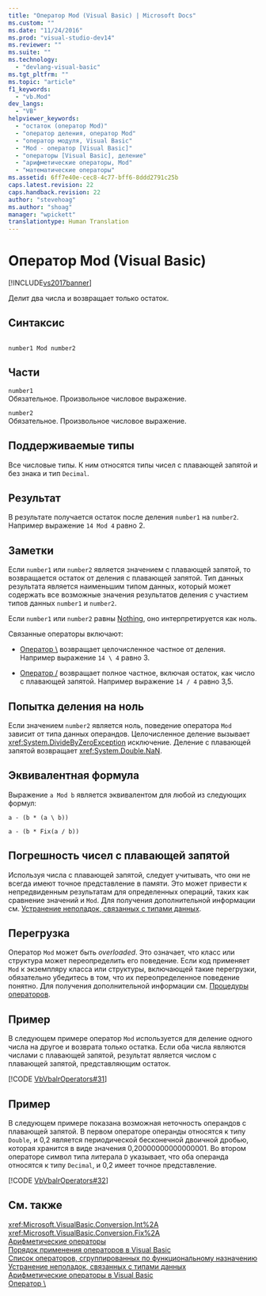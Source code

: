 ```yaml
---
title: "Оператор Mod (Visual Basic) | Microsoft Docs"
ms.custom: ""
ms.date: "11/24/2016"
ms.prod: "visual-studio-dev14"
ms.reviewer: ""
ms.suite: ""
ms.technology: 
  - "devlang-visual-basic"
ms.tgt_pltfrm: ""
ms.topic: "article"
f1_keywords: 
  - "vb.Mod"
dev_langs: 
  - "VB"
helpviewer_keywords: 
  - "остаток (оператор Mod)"
  - "оператор деления, оператор Mod"
  - "оператор модуля, Visual Basic"
  - "Mod - оператор [Visual Basic]"
  - "операторы [Visual Basic], деление"
  - "арифметические операторы, Mod"
  - "математические операторы"
ms.assetid: 6ff7e40e-cec8-4c77-bff6-8ddd2791c25b
caps.latest.revision: 22
caps.handback.revision: 22
author: "stevehoag"
ms.author: "shoag"
manager: "wpickett"
translationtype: Human Translation
---
```

# Оператор Mod (Visual Basic)
[!INCLUDE[vs2017banner](../../../csharp/includes/vs2017banner.md)]

Делит два числа и возвращает только остаток.  
  
## Синтаксис  
  
```  
  
number1 Mod number2  
```  
  
## Части  
 `number1`  
 Обязательное.  Произвольное числовое выражение.  
  
 `number2`  
 Обязательное.  Произвольное числовое выражение.  
  
## Поддерживаемые типы  
 Все числовые типы.  К ним относятся типы чисел с плавающей запятой и без знака и тип `Decimal`.  
  
## Результат  
 В результате получается остаток после деления `number1` на `number2`.  Например выражение `14 Mod 4` равно 2.  
  
## Заметки  
 Если `number1` или `number2` является значением с плавающей запятой, то возвращается остаток от деления с плавающей запятой.  Тип данных результата является наименьшим типом данных, который может содержать все возможные значения результатов деления с участием типов данных `number1` и `number2`.  
  
 Если `number1` или `number2` равны [Nothing](../../../visual-basic/language-reference/nothing.md), оно интерпретируется как ноль.  
  
 Связанные операторы включают:  
  
-   [Оператор \\](../../../visual-basic/language-reference/operators/integer-division-operator.md) возвращает целочисленное частное от деления.  Например выражение `14 \ 4` равно 3.  
  
-   [Оператор \/](../../../visual-basic/language-reference/operators/floating-point-division-operator.md) возвращает полное частное, включая остаток, как число с плавающей запятой.  Например выражение `14 / 4` равно 3,5.  
  
## Попытка деления на ноль  
 Если значением `number2` является ноль, поведение оператора `Mod` зависит от типа данных операндов.  Целочисленное деление вызывает <xref:System.DivideByZeroException> исключение.  Деление с плавающей запятой возвращает <xref:System.Double.NaN>.  
  
## Эквивалентная формула  
 Выражение `a Mod b` является эквивалентом для любой из следующих формул:  
  
 `a - (b * (a \ b))`  
  
 `a - (b * Fix(a / b))`  
  
## Погрешность чисел с плавающей запятой  
 Используя числа с плавающей запятой, следует учитывать, что они не всегда имеют точное представление в памяти.  Это может привести к непредвиденным результатам для определенных операций, таких как сравнение значений и `Mod`.  Для получения дополнительной информации см. [Устранение неполадок, связанных с типами данных](../../../visual-basic/programming-guide/language-features/data-types/troubleshooting-data-types.md).  
  
## Перегрузка  
 Оператор `Mod` может быть *overloaded*. Это означает, что класс или структура может переопределить его поведение.  Если код применяет `Mod` к экземпляру класса или структуры, включающей такие перегрузки, обязательно убедитесь в том, что их переопределенное поведение понятно.  Для получения дополнительной информации см. [Процедуры операторов](../../../visual-basic/programming-guide/language-features/procedures/operator-procedures.md).  
  
## Пример  
 В следующем примере оператор `Mod` используется для деление одного числа на другое и возврата только остатка.  Если оба числа являются числами с плавающей запятой, результат является числом с плавающей запятой, представляющим остаток.  
  
 [!CODE [VbVbalrOperators#31](../CodeSnippet/VS_Snippets_VBCSharp/VbVbalrOperators#31)]  
  
## Пример  
 В следующем примере показана возможная неточность операндов с плавающей запятой.  В первом операторе операнды относятся к типу `Double`, и 0,2 является периодической бесконечной двоичной дробью, которая хранится в виде значения 0,20000000000000001.  Во втором операторе символ типа литерала `D` указывает, что оба операнда относятся к типу `Decimal`, и 0,2 имеет точное представление.  
  
 [!CODE [VbVbalrOperators#32](../CodeSnippet/VS_Snippets_VBCSharp/VbVbalrOperators#32)]  
  
## См. также  
 <xref:Microsoft.VisualBasic.Conversion.Int%2A>   
 <xref:Microsoft.VisualBasic.Conversion.Fix%2A>   
 [Арифметические операторы](../../../visual-basic/language-reference/operators/arithmetic-operators.md)   
 [Порядок применения операторов в Visual Basic](../../../visual-basic/language-reference/operators/operator-precedence.md)   
 [Список операторов, сгруппированных по функциональному назначению](../../../visual-basic/language-reference/operators/operators-listed-by-functionality.md)   
 [Устранение неполадок, связанных с типами данных](../../../visual-basic/programming-guide/language-features/data-types/troubleshooting-data-types.md)   
 [Арифметические операторы в Visual Basic](../../../visual-basic/programming-guide/language-features/operators-and-expressions/arithmetic-operators.md)   
 [Оператор \\](../../../visual-basic/language-reference/operators/integer-division-operator.md)